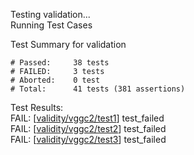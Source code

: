 
Testing validation...</br>
Running Test Cases

Test Summary for validation

    # Passed:     38 tests
    # FAILED:     3 tests
    # Aborted:    0 test
    # Total:      41 tests (381 assertions)

Test Results:</br>
FAIL:  \[[validity/vggc2/test1](validity/vggc2/test1)\] test\_failed</br>
FAIL:  \[[validity/vggc2/test2](validity/vggc2/test2)\] test\_failed</br>
FAIL:  \[[validity/vggc2/test3](validity/vggc2/test3)\] test\_failed
